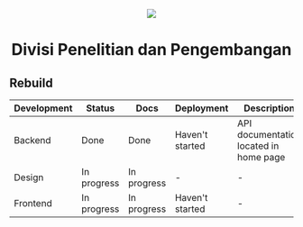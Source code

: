 <p align="center">
<img src="https://i.pinimg.com/originals/d2/cc/ff/d2ccff95af3696b13bf6afe50be48116.gif"/>
</p>

<h1 align="center">
Divisi Penelitian dan Pengembangan
</h1>

## Rebuild

| Development | Status      | Docs        | Deployment      | Description                            |
| ----------- | ----------- | ----------- | --------------- | -------------------------------------- |
| Backend     | Done        | Done        | Haven't started | API documentation located in home page |
| Design      | In progress | In progress | -               | -                                      |
| Frontend    | In progress | In progress | Haven't started | -                                      |
